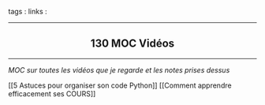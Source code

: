 tags : 
links :

****

<h2 style="text-align: center;"> 130 MOC Vidéos </h2>

****


*MOC sur toutes les vidéos que je regarde et les notes prises dessus*

[[5 Astuces pour organiser son code Python]]
[[Comment apprendre efficacement ses COURS]]